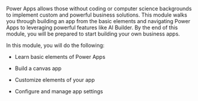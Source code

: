 Power Apps allows those without coding or computer science backgrounds to implement custom and powerful business solutions. This module walks you through building an app from the basic elements and navigating Power Apps to leveraging powerful features like AI Builder. By the end of this module, you will be prepared to start building your own business apps.

In this module, you will do the following:

- Learn basic elements of Power Apps

- Build a canvas app

- Customize elements of your app

- Configure and manage app settings